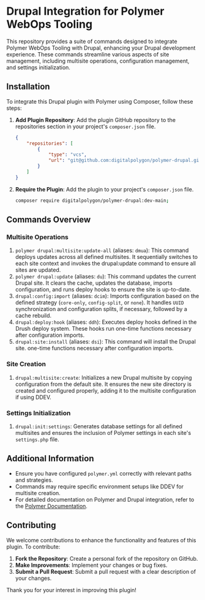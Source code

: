 # Drupal Integration for Polymer WebOps Tooling

This repository provides a suite of commands designed to integrate Polymer WebOps Tooling with Drupal, enhancing your
Drupal development experience. These commands streamline various aspects of site management, including multisite
operations, configuration management, and settings initialization.

## Installation

To integrate this Drupal plugin with Polymer using Composer, follow these steps:

1. **Add Plugin Repository**: Add the plugin GitHub repository to the repositories section in your
   project's `composer.json` file.

   ```json
   {
       "repositories": [
           {
               "type": "vcs",
               "url": "git@github.com:digitalpolygon/polymer-drupal.git"
           }
       ]
   }
   ```

1. **Require the Plugin**: Add the plugin to your project's `composer.json` file.

   ```bash
   composer require digitalpolygon/polymer-drupal:dev-main;
   ```

## Commands Overview

### Multisite Operations

1. `polymer drupal:multisite:update-all` (aliases: `dmua`): This command deploys updates across all defined multisites.
   It sequentially switches to each site context and invokes the drupal:update command to ensure all sites are updated.
2. `polymer drupal:update` (aliases: `du`): This command updates the current Drupal site. It clears the cache, updates
   the database, imports configuration, and runs deploy hooks to ensure the site is up-to-date.
3. `drupal:config:import`  (aliases: `dcim`): Imports configuration based on the defined
   strategy (`core-only`, `config-split`, or `none`). It handles `UUID` synchronization and configuration splits, if
   necessary, followed by a cache rebuild.
4. `drupal:deploy:hook` (aliases: `ddh`): Executes deploy hooks defined in the Drush deploy system. These hooks run
   one-time functions necessary after configuration imports.
5. `drupal:site:install` (aliases: `dsi`): This command will install the Drupal site.
   one-time functions necessary after configuration imports.

### Site Creation

1. `drupal:multisite:create`: Initializes a new Drupal multisite by copying configuration from the default site. It
   ensures the new site directory is created and configured properly, adding it to the multisite configuration if using
   DDEV.

### Settings Initialization

1. `drupal:init:settings`: Generates database settings for all defined multisites and ensures the inclusion of Polymer
   settings in each site's `settings.php` file.

## Additional Information

- Ensure you have configured `polymer.yml` correctly with relevant paths and strategies.
- Commands may require specific environment setups like DDEV for multisite creation.
- For detailed documentation on Polymer and Drupal integration, refer to
  the [Polymer Documentation](https://digitalpolygon.github.io/polymer/).

## Contributing

We welcome contributions to enhance the functionality and features of this plugin. To contribute:

1. **Fork the Repository**: Create a personal fork of the repository on GitHub.
2. **Make Improvements**: Implement your changes or bug fixes.
3. **Submit a Pull Request**: Submit a pull request with a clear description of your changes.

Thank you for your interest in improving this plugin!
